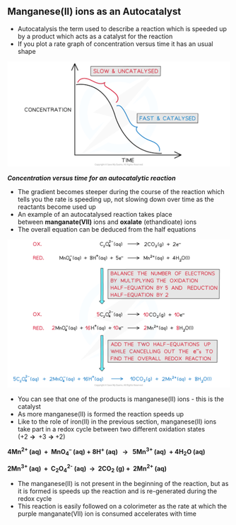 Manganese(II) ions as an Autocatalyst
-------------------------------------

* Autocatalysis the term used to describe a reaction which is speeded up by a product which acts as a catalyst for the reaction
* If you plot a rate graph of concentration versus time it has an usual shape

![Rate graph- autocatalysis, downloadable AS & A Level Biology revision notes](Rate-graph-autocatalysis.png)

<i><b>Concentration versus time for an autocatalytic reaction</b></i>

* The gradient becomes steeper during the course of the reaction which tells you the rate is speeding up, not slowing down over time as the reactants become used up
* An example of an autocatalysed reaction takes place between <b>manganate(VII)</b> ions and <b>oxalate</b> (ethandioate) ions
* The overall equation can be deduced from the half equations

![Chemistry of Transition Elements - Oxalate & Permanganate Overall Reaction, downloadable AS & A Level Chemistry revision notes](6.2-Chemistry-of-Transition-Elements-Oxalate-Permanganate-Overall-Reaction.png)

* You can see that one of the products is manganese(II) ions - this is the catalyst
* As more manganese(II) is formed the reaction speeds up
* Like to the role of iron(II) in the previous section, manganese(II) ions take part in a redox cycle between two different oxidation states (+2 <b>→  </b>+3 <b>→ </b>+2)

<b>4Mn</b><sup><b>2+ </b></sup><b>(aq) </b><sup><b> </b></sup><b>+  MnO</b><sub><b>4</b></sub><sup><b>–</b></sup><b> (aq) + 8H</b><sup><b>+ </b></sup><b>(aq)   →   5Mn</b><sup><b>3+ </b></sup><b>(aq)  + 4H</b><sub><b>2</b></sub><b>O (aq)</b>

<b>2Mn</b><sup><b>3+ </b></sup><b>(aq) </b><sup><b> </b></sup><b>+  C</b><sub><b>2</b></sub><b>O</b><sub><b>4</b></sub><sup><b>2-</b></sup><b> (aq)  →  2CO</b><sub><b>2</b></sub><b> (g) +  2Mn</b><sup><b>2+ </b></sup><b>(aq)</b>

* The manganese(II) is not present in the beginning of the reaction, but as it is formed is speeds up the reaction and is re-generated during the redox cycle
* This reaction is easily followed on a colorimeter as the rate at which the purple manganate(VII) ion is consumed accelerates with time